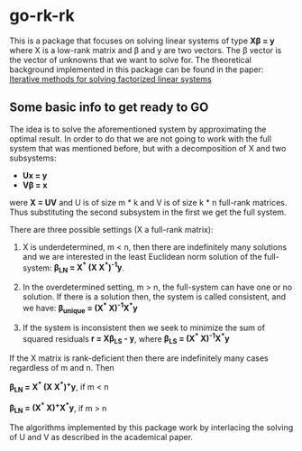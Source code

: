 # go-rk-rk

This is a package that focuses on solving linear systems of type **Xβ = y** where X is a
low-rank matrix and β and y are two vectors. The β vector is the vector of unknowns
that we want to solve for. The theoretical background implemented in this package can be found 
in the paper: [Iterative methods for solving factorized linear systems
](https://arxiv.org/abs/1701.07453v4)
 
 ## Some basic info to get ready to GO
 
 The idea is to solve the aforementioned system by approximating the optimal result.
 In order to do that we are not going to work with the full system that was mentioned before,
 but with a decomposition of X and two subsystems:
 - **Ux = y**
 - **Vβ = x**
 
 were **X = UV** and U is of size m * k and V is of size k * n full-rank matrices. Thus substituting the second subsystem in the first we get the 
 full system.
 
 There are three possible settings (X a full-rank matrix):
 
 1. X is underdetermined, m < n, then there are indefinitely many solutions and 
 we are interested in the least Euclidean norm solution of the full-system:
 **β<sub>LN</sub> = X<sup>\*</sup> (X X<sup>\*</sup>)<sup>-1</sup>y**.
 
 2. In the overdetermined setting, m > n, the full-system can have one or no solution.
 If there is a solution then, the system is called consistent, and we have:
 **β<sub>unique</sub> = (X<sup>\*</sup> X)<sup>-1</sup>X<sup>\*</sup>y**
 
 3. If the system is inconsistent then we seek to minimize the sum of squared residuals
 **r = Xβ<sub>LS</sub> - y**, where **β<sub>LS</sub> = (X<sup>\*</sup> X)<sup>-1</sup>X<sup>\*</sup>y**
 
 If the X matrix is rank-deficient then there are indefinitely many cases regardless of 
 m and n. Then
 
 **β<sub>LN</sub> = X<sup>\*</sup> (X X<sup>\*</sup>)<sup>+</sup>y**, if m < n
 
 **β<sub>LN</sub> = (X<sup>\*</sup> X)<sup>+</sup>X<sup>\*</sup>y**, if m > n
 
 The algorithms implemented by this package work by interlacing the solving of U and V as described
 in the academical paper.
 

